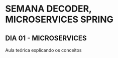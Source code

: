 # SEMANA DECODER, MICROSERVICES SPRING

## DIA 01 - MICROSERVICES
Aula teórica explicando os conceitos
 
